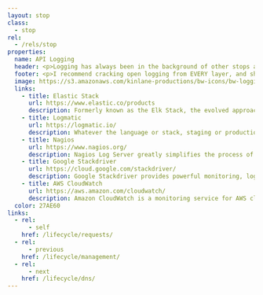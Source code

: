 ```yaml
---
layout: stop
class:
  - stop
rel:
  - /rels/stop  
properties:
  name: API Logging
  header: <p>Logging has always been in the background of other stops along the API lifecycle, most notably the API management layer. However increasingly I am recommending pulling logging out of API management, and making it a first-class citizen, ensuring that the logging of all systems across the API lifecycle are aggregated, and accessible, allowing them to be accessed alongside other resources. Almost every stop in this basics of an API life cycle series will have its own logging layer, providing an opportunity to better understand each stop, but also side by side as part of the bigger picture.</p>There are some clear leaders when it comes to logging, searching, and analyzing large volumes of data generated across API operations. This is one area you should not be reinventing the wheel in, and you need to be leveraging the experience of the open source tooling providers, as well as the cloud providers who have emerged across the landscape. Here is a snapshot of a few providers who will help you make logging a first class citizen in your API life cycle.</p>
  footer: <p>I recommend cracking open logging from EVERY layer, and shipping them into a central system like Elastic for making them accessible. While each stop along the API lifecycle will come with its own logging and analysis solutions, depending on the services and tooling used, logs should also be shipped as part of a central system for analysis at the bigger picture level. Each stop along the API life cycle will have its own tooling and service, which will most likely come with its own logging and analysis services. Use these solutions. However, don't stop there, and consider the benefits from looking at log data side by side, and what the big picture might hold.</p><p>Logging will significantly overlap with the security stop along the API life cycle. The more logging you are doing, and the more accessible these logs are, the more comprehensive your API security will become. You'll find this becomes true at other stops along the API life cycle, and ou will be able to better discovery, testing, define, and deliver in other ways, with a more comprehensive logging strategy. Remember, logging isn't just about providing a logging layer, it is also about having APIs for your logging, providing a programmatic layer to understand how things are working, or not.</p>
  image: https://s3.amazonaws.com/kinlane-productions/bw-icons/bw-logging-2.png
  links:
    - title: Elastic Stack
      url: https://www.elastic.co/products
      description: Formerly known as the Elk Stack, the evolved approach to logging, search, and analysis out of Elastic. I recommend incorporating it into all aspects of operations, and deploying APIs to make them first class citizens.
    - title: Logmatic
      url: https://logmatic.io/
      description: Whatever the language or stack, staging or production, front or back, Logmatic.io centralizes all your logs and metrics right into your browser.  
    - title: Nagios
      url: https://www.nagios.org/
      description: Nagios Log Server greatly simplifies the process of searching your log data. Set up alerts to notify you when potential threats arise, or simply query your log data to quickly audit any system.
    - title: Google Stackdriver
      url: https://cloud.google.com/stackdriver/
      description: Google Stackdriver provides powerful monitoring, logging, and diagnostics.
    - title: AWS CloudWatch
      url: https://aws.amazon.com/cloudwatch/
      description: Amazon CloudWatch is a monitoring service for AWS cloud resources and the applications you run on AWS.                     
  color: 27AE60    
links:
  - rel:
      - self
    href: /lifecycle/requests/
  - rel:
      - previous
    href: /lifecycle/management/   
  - rel:
      - next
    href: /lifecycle/dns/            
---
```

